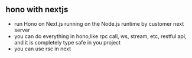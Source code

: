 ## hono with nextjs

- run Hono on Next.js running on the Node.js runtime by customer next server
- you can do everything in hono,like rpc call, ws, stream, etc, restful api, and it is completely type safe in you project
- you can use rsc in next